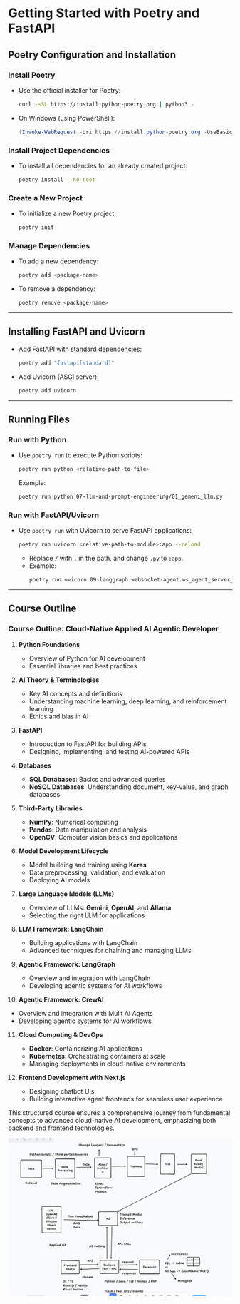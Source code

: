 # Getting Started with Poetry and FastAPI

## Poetry Configuration and Installation

### Install Poetry
- Use the official installer for Poetry:
  ```bash
  curl -sSL https://install.python-poetry.org | python3 -
  ```
- On Windows (using PowerShell):
  ```powershell
  (Invoke-WebRequest -Uri https://install.python-poetry.org -UseBasicParsing).Content | py -
  ```

### Install Project Dependencies
- To install all dependencies for an already created project:
  ```bash
  poetry install --no-root
  ```

### Create a New Project
- To initialize a new Poetry project:
  ```bash
  poetry init
  ```

### Manage Dependencies
- To add a new dependency:
  ```bash
  poetry add <package-name>
  ```
- To remove a dependency:
  ```bash
  poetry remove <package-name>
  ```

---

## Installing FastAPI and Uvicorn
- Add FastAPI with standard dependencies:
  ```bash
  poetry add "fastapi[standard]"
  ```
- Add Uvicorn (ASGI server):
  ```bash
  poetry add uvicorn
  ```

---

## Running Files

### Run with Python
- Use `poetry run` to execute Python scripts:
  ```bash
  poetry run python <relative-path-to-file>
  ```
  Example:
  ```bash
  poetry run python 07-llm-and-prompt-engineering/01_gemeni_llm.py
  ```

### Run with FastAPI/Uvicorn
- Use `poetry run` with Uvicorn to serve FastAPI applications:
  ```bash
  poetry run uvicorn <relative-path-to-module>:app --reload
  ```
  - Replace `/` with `.` in the path, and change `.py` to `:app`.
  - Example:
    ```bash
    poetry run uvicorn 09-langgraph.websocket-agent.ws_agent_server_gemini:app --reload
    ```

---


## Course Outline
### Course Outline: Cloud-Native Applied AI Agentic Developer

1. **Python Foundations**
   - Overview of Python for AI development
   - Essential libraries and best practices

2. **AI Theory & Terminologies**
   - Key AI concepts and definitions
   - Understanding machine learning, deep learning, and reinforcement learning
   - Ethics and bias in AI

3. **FastAPI**
   - Introduction to FastAPI for building APIs
   - Designing, implementing, and testing AI-powered APIs

4. **Databases**
   - **SQL Databases**: Basics and advanced queries
   - **NoSQL Databases**: Understanding document, key-value, and graph databases

5. **Third-Party Libraries**
   - **NumPy**: Numerical computing
   - **Pandas**: Data manipulation and analysis
   - **OpenCV**: Computer vision basics and applications

6. **Model Development Lifecycle**
   - Model building and training using **Keras**
   - Data preprocessing, validation, and evaluation
   - Deploying AI models

7. **Large Language Models (LLMs)**
   - Overview of LLMs: **Gemini**, **OpenAI**, and **Allama**
   - Selecting the right LLM for applications

8. **LLM Framework: LangChain**
   - Building applications with LangChain
   - Advanced techniques for chaining and managing LLMs

9. **Agentic Framework: LangGraph**
   - Overview and integration with LangChain
   - Developing agentic systems for AI workflows

10. **Agentic Framework: CrewAI**
   - Overview and integration with Mulit Ai Agents
   - Developing agentic systems for AI workflows

11. **Cloud Computing & DevOps**
    - **Docker**: Containerizing AI applications
    - **Kubernetes**: Orchestrating containers at scale
    - Managing deployments in cloud-native environments

12. **Frontend Development with Next.js**
    - Designing chatbot UIs
    - Building interactive agent frontends for seamless user experience

This structured course ensures a comprehensive journey from fundamental concepts to advanced cloud-native AI development, emphasizing both backend and frontend technologies.


![alt text](outline.png)
